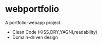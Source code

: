# webportfolio

A portfolio-webapp project.

* Clean Code (KISS,DRY,YAGNI,readability)
* Domain-driven design 

